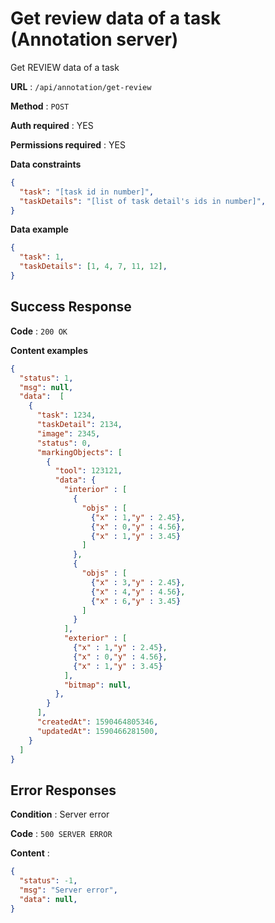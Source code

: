 # Get review data of a task (Annotation server)

Get REVIEW data of  a task

**URL** : `/api/annotation/get-review`

**Method** : `POST`

**Auth required** : YES

**Permissions required** : YES

**Data constraints**

```json
{
  "task": "[task id in number]",
  "taskDetails": "[list of task detail's ids in number]",
}
```

**Data example**

```json
{
  "task": 1,
  "taskDetails": [1, 4, 7, 11, 12],
}
```

## Success Response

**Code** : `200 OK`

**Content examples**

```json
{
  "status": 1,
  "msg": null,
  "data":  [
    {
      "task": 1234,
      "taskDetail": 2134,
      "image": 2345,
      "status": 0,
      "markingObjects": [
        {
          "tool": 123121,
          "data": {
            "interior" : [
              {
                "objs" : [
                  {"x" : 1,"y" : 2.45},
                  {"x" : 0,"y" : 4.56},
                  {"x" : 1,"y" : 3.45}
                ]
              },
              {
                "objs" : [
                  {"x" : 3,"y" : 2.45},
                  {"x" : 4,"y" : 4.56},
                  {"x" : 6,"y" : 3.45}
                ]
              }
            ],
            "exterior" : [
              {"x" : 1,"y" : 2.45},
              {"x" : 0,"y" : 4.56},
              {"x" : 1,"y" : 3.45}
            ],
            "bitmap": null,
          },
        }
      ],
      "createdAt": 1590464805346,
      "updatedAt": 1590466281500,
    }
  ]
}
```

## Error Responses

**Condition** : Server error

**Code** : `500 SERVER ERROR`

**Content** :

```json
{ 
  "status": -1,
  "msg": "Server error",
  "data": null,
}
```
